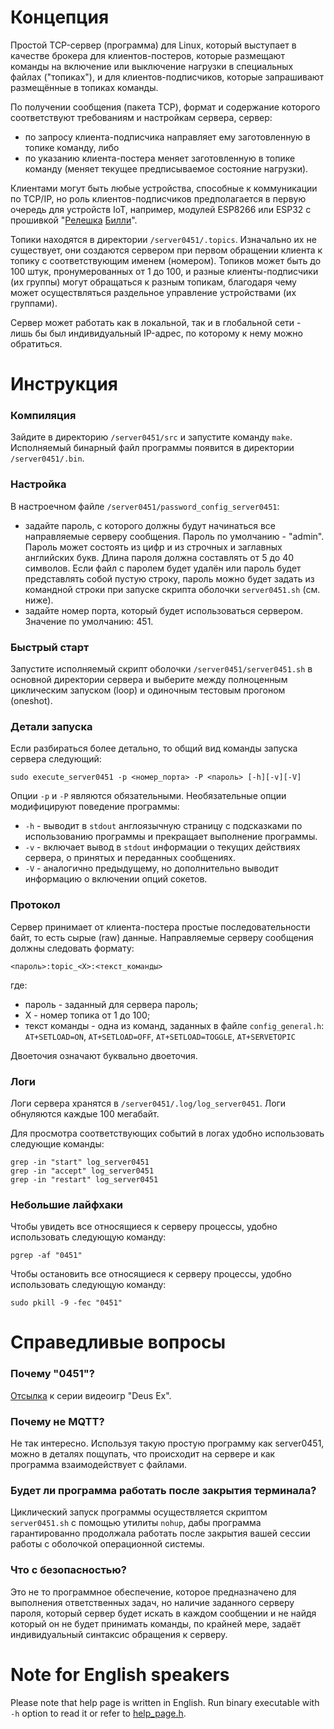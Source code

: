 # Концепция
Простой TCP-сервер (программа) для Linux, который выступает в качестве брокера
для клиентов-постеров, которые размещают команды на включение или выключение нагрузки в специальных файлах ("топиках"),
и для клиентов-подписчиков, которые запрашивают размещённые в топиках команды.

По получении сообщения (пакета TCP), формат и содержание которого соответствуют
требованиям и настройкам сервера, сервер:
- по запросу клиента-подписчика направляет ему заготовленную в топике команду, либо
- по указанию клиента-постера меняет заготовленную в топике команду (меняет текущее предписываемое состояние нагрузки).

Клиентами могут быть любые устройства, способные к коммуникации по TCP/IP, но роль клиентов-подписчиков предполагается
в первую очередь для устройств IoT, например, модулей ESP8266 или ESP32 с прошивкой 
"[Релешка](https://github.com/ErlingSigurdson/Billy_the_Relay)
[Билли](https://gitflic.ru/project/efimov-d-v/billy_the_relay)".

Топики находятся в директории `/server0451/.topics`. Изначально их не существует, они создаются сервером при первом
обращении клиента к топику с соответствующим именем (номером). Топиков может быть до 100 штук, пронумерованных
от 1 до 100, и разные клиенты-подписчики (их группы) могут обращаться к разным топикам, благодаря чему может
осуществляться раздельное управление устройствами (их группами).

Сервер может работать как в локальной, так и в глобальной сети - лишь бы был индивидуальный IP-адрес, по которому
к нему можно обратиться.


# Инструкция
### Компиляция
Зайдите в директорию `/server0451/src` и запустите команду `make`. Исполняемый бинарный файл программы появится
в директории `/server0451/.bin`.

### Настройка
В настроечном файле `/server0451/password_config_server0451`:
- задайте пароль, с которого должны будут начинаться все направляемые серверу сообщения. Пароль по умолчанию - "admin".
Пароль может состоять из цифр и из строчных и заглавных английских букв. Длина пароля должна составлять от 5 до 40
символов. Если файл с паролем будет удалён или пароль будет представлять собой пустую строку, пароль можно будет задать
из командной строки при запуске скрипта оболочки `server0451.sh` (см. ниже).
- задайте номер порта, который будет использоваться сервером. Значение по умолчанию: 451.

### Быстрый старт
Запустите исполняемый скрипт оболочки `/server0451/server0451.sh` в основной директории сервера и выберите между
полноценным циклическим запуском (loop) и одиночным тестовым прогоном (oneshot).

### Детали запуска
Если разбираться более детально, то общий вид команды запуска сервера следующий:
```
sudo execute_server0451 -p <номер_порта> -P <пароль> [-h][-v][-V] 
```
Опции `-p` и `-P` являются обязательными. Необязательные опции модифицируют поведение программы: 
- `-h` - выводит в `stdout` англоязычную страницу с подсказками по использованию программы
и прекращает выполнение программы.
- `-v` - включает вывод в `stdout` информации о текущих действиях сервера, о принятых и переданных сообщениях.
- `-V` - аналогично предыдущему, но дополнительно выводит информацию о включении опций сокетов.

### Протокол
Сервер принимает от клиента-постера простые последовательности байт, то есть сырые (raw) данные.
Направляемые серверу сообщения должны следовать формату:

```
<пароль>:topic_<X>:<текст_команды> 
```
где:
- пароль - заданный для сервера пароль;
- X - номер топика от 1 до 100;
- текст команды - одна из команд, заданных в файле `config_general.h`: `AT+SETLOAD=ON`, `AT+SETLOAD=OFF`,
`AT+SETLOAD=TOGGLE`, `AT+SERVETOPIC`

Двоеточия означают буквально двоеточия.

### Логи
Логи сервера хранятся в `/server0451/.log/log_server0451`. Логи обнуляются каждые 100 мегабайт.

Для просмотра соответствующих событий в логах удобно использовать следующие команды:
```
grep -in "start" log_server0451
grep -in "accept" log_server0451
grep -in "restart" log_server0451
```

### Небольшие лайфхаки

Чтобы увидеть все относящиеся к серверу процессы, удобно использовать следующую команду:
```
pgrep -af "0451"
```
Чтобы остановить все относящиеся к серверу процессы, удобно использовать следующую команду:
```
sudo pkill -9 -fec "0451"
```

# Справедливые вопросы
### Почему "0451"?
[Отсылка](https://deusex.fandom.com/wiki/0451) к серии видеоигр "Deus Ex".

### Почему не MQTT?
Не так интересно. Используя такую простую программу как server0451, можно в деталях пощупать, что происходит
на сервере и как программа взаимодействует с файлами.

### Будет ли программа работать после закрытия терминала?
Циклический запуск программы осуществляется скриптом `server0451.sh` с помощью утилиты `nohup`, дабы программа
гарантированно продолжала работать после закрытия вашей сессии работы с оболочкой операционной системы.

### Что с безопасностью?
Это не то программное обеспечение, которое предназначено для выполнения ответственных задач, но наличие заданного
серверу пароля, который сервер будет искать в каждом сообщении и не найдя который он не будет принимать команды,
по крайней мере, задаёт индивидуальный синтаксис обращения к серверу.


# Note for English speakers
Please note that help page is written in English. Run binary executable with `-h` option to read it or refer to
[help_page.h](https://github.com/ErlingSigurdson/server0451/blob/main/src/help_page.h).

